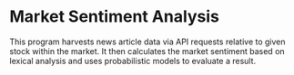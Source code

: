 # Market Sentiment Analysis
This program harvests news article data via API requests relative to given stock within the market. It then calculates the market sentiment based on lexical analysis and uses probabilistic models to evaluate a result.

